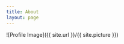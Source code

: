 ```yaml
---
title: About
layout: page
---
```


![Profile Image]({{ site.url }}/{{ site.picture }})

<div id="about-container"></div>
